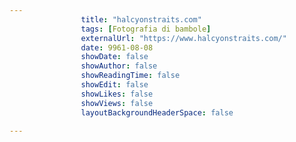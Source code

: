---
                title: "halcyonstraits.com"
                tags: [Fotografia di bambole]
                externalUrl: "https://www.halcyonstraits.com/"
                date: 9961-08-08
                showDate: false
                showAuthor: false
                showReadingTime: false
                showEdit: false
                showLikes: false
                showViews: false
                layoutBackgroundHeaderSpace: false
                ---

